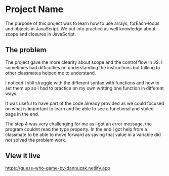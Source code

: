 # Project Name

The purpose of this project was to learn how to use arrays, forEach-loops and objects in JavaScript. We put into practice as well knowledge about scope and closures in JavaScript.

## The problem

The project gave me more clearity about scope and the control flow in JS. I sometimes had difficulties on understanding the instructions but talking to other classmates helped me to understand.

I noticed I still struggle with the different syntax with functions and how to set them up so I had to practice on my own writting one function in different ways.

It was useful to have part of the code already provided as we could focused on what is important to learn and be able to see a functional and styled page in the end.

The step 4 was very challenging for me as I got an error message, the program couldnt read the type property. In the end I got help from a classmate to be able to move forward as saving that value in a variable did not solved the problem work.

## View it live

https://guess-who-game-by-dannuzak.netlify.app

